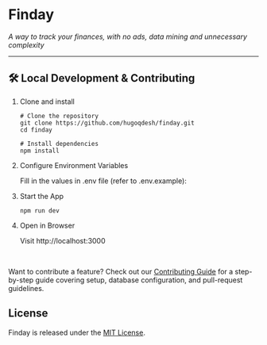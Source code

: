 <h1>Finday</h1>
<p><em>A way to track your finances, with no ads, data mining and unnecessary complexity</em></p>

---

## 🛠 Local Development & Contributing

1.  Clone and install

    ```
    # Clone the repository
    git clone https://github.com/hugoqdesh/finday.git
    cd finday

    # Install dependencies
    npm install
    ```

2.  Configure Environment Variables

    Fill in the values in .env file (refer to .env.example):

3.  Start the App

    ```
    npm run dev
    ```

4.  Open in Browser

    Visit http://localhost:3000

</br>

Want to contribute a feature? Check out our
[Contributing Guide](./.github/CONTRIBUTING.md) for a step-by-step guide covering setup,
database configuration, and pull-request guidelines.

## License

Finday is released under the [MIT License](./LICENSE.md).
